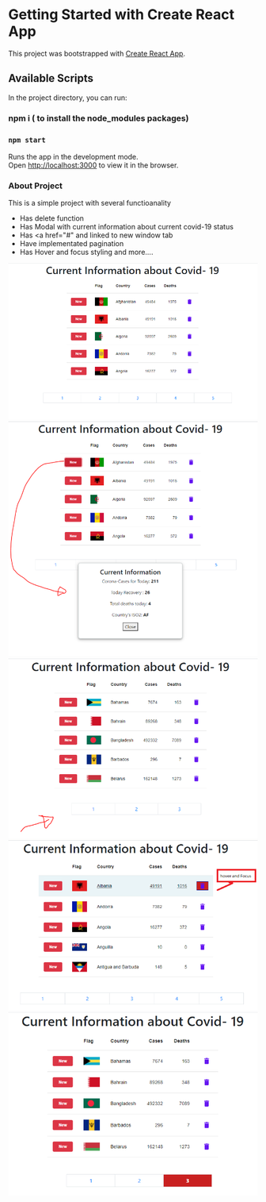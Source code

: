 # Getting Started with Create React App

This project was bootstrapped with [Create React App](https://github.com/facebook/create-react-app).

## Available Scripts

In the project directory, you can run:

### npm i   ( to install the node_modules packages)
### `npm start`

Runs the app in the development mode.\
Open [http://localhost:3000](http://localhost:3000) to view it in the browser.

### About Project
This is a simple project with several functioanality
  - Has delete function
  - Has Modal with current information about current covid-19 status
  - Has <a href="#" and linked to new window tab
  - Have implementated pagination
  - Has Hover and focus styling and more....

<img src="https://github.com/AyeshaAzam/reactApp-withDelete-pagination-function/blob/master/src/images/covid-19.PNG" />
  <img src="https://github.com/AyeshaAzam/reactApp-withDelete-pagination-function/blob/master/src/images/covid-19-Modal.PNG" />
  <img src="https://github.com/AyeshaAzam/reactApp-withDelete-pagination-function/blob/master/src/images/covid-19-afterDeleting.PNG"/>
  <img src="https://github.com/AyeshaAzam/reactApp-withDelete-pagination-function/blob/master/src/images/covid-19-hoverAndFocus.PNG"/>
  <img src="https://github.com/AyeshaAzam/reactApp-withDelete-pagination-function/blob/master/src/images/covid-19-hover.PNG"/>
